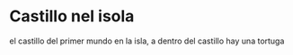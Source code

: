 # Castillo nel isola

el castillo del primer mundo en la isla, a dentro del castillo hay una tortuga